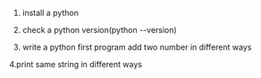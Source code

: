 1. install a python

2. check a python version(python --version)

3. write a python first program add two number in different ways

4.print same string in different ways
